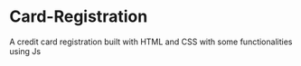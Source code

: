 # Card-Registration
A credit card registration built with HTML and CSS with some functionalities using Js

